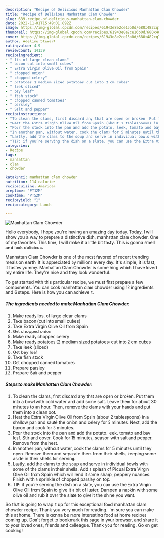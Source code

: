 ```yaml
---
description: "Recipe of Delicious Manhattan Clam Chowder"
title: "Recipe of Delicious Manhattan Clam Chowder"
slug: 639-recipe-of-delicious-manhattan-clam-chowder
date: 2022-11-01T15:49:01.892Z
image: https://img-global.cpcdn.com/recipes/61943e8e2ce16b0d/680x482cq70/manhattan-clam-chowder-recipe-main-photo.jpg
thumbnail: https://img-global.cpcdn.com/recipes/61943e8e2ce16b0d/680x482cq70/manhattan-clam-chowder-recipe-main-photo.jpg
cover: https://img-global.cpcdn.com/recipes/61943e8e2ce16b0d/680x482cq70/manhattan-clam-chowder-recipe-main-photo.jpg
author: Adeline Stewart
ratingvalue: 4.9
reviewcount: 14139
recipeingredient:
- " lbs of large clean clams"
- " bacon cut into small cubes"
- " Extra Virgin Olive Oil from Spain"
- " chopped onion"
- " chopped celery"
- " potatoes 2 medium sized potatoes cut into 2 cm cubes"
- " leek sliced"
- " bay leaf"
- " fish stock"
- " chopped canned tomatoes"
- " parsley"
- " Salt and pepper"
recipeinstructions:
- "To clean the clams, first discard any that are open or broken. Put them into a bowl with cold water and add some salt. Leave them for about 30 minutes to an hour. Then, remove the clams with your hands and put them into a clean pot."
- "Heat the Extra Virgin Olive Oil from Spain (about 2 tablespoons) in a shallow pan and sauté the onion and celery for 5 minutes. Next, add the bacon and cook for 3 minutes."
- "Pour the stock into the pan and add the potato, leek, tomato and bay leaf. Stir and cover. Cook for 15 minutes, season with salt and pepper. Remove from the heat."
- "In another pan, without water, cook the clams for 5 minutes until they open. Remove them and separate them from their shells, keeping some aside in their shells for serving."
- "Lastly, add the clams to the soup and serve in individual bowls with some of the clams in their shells. Add a splash of Picual Extra Virgin Olive Oil from Spain which will lend it some sharp, peppery nuances. Finish with a sprinkle of chopped parsley on top."
- "TIP: if you’re serving the dish on a slate, you can use the Extra Virgin Olive Oil from Spain to give it a bit of luster. Dampen a napkin with some olive oil and rub it over the slate to give it the shine you want."
categories:
- Recipe
tags:
- manhattan
- clam
- chowder

katakunci: manhattan clam chowder 
nutrition: 114 calories
recipecuisine: American
preptime: "PT12M"
cooktime: "PT52M"
recipeyield: "1"
recipecategory: Lunch

---
```



![Manhattan Clam Chowder](https://img-global.cpcdn.com/recipes/61943e8e2ce16b0d/680x482cq70/manhattan-clam-chowder-recipe-main-photo.jpg)

Hello everybody, I hope you're having an amazing day today. Today, I will show you a way to prepare a distinctive dish, manhattan clam chowder. One of my favorites. This time, I will make it a little bit tasty. This is gonna smell and look delicious.



Manhattan Clam Chowder is one of the most favored of recent trending meals on earth. It is appreciated by millions every day. It's simple, it is fast, it tastes yummy. Manhattan Clam Chowder is something which I have loved my entire life. They're nice and they look wonderful.


To get started with this particular recipe, we must first prepare a few components. You can cook manhattan clam chowder using 12 ingredients and 6 steps. Here is how you can achieve it.

<!--inarticleads1-->

##### The ingredients needed to make Manhattan Clam Chowder:

1. Make ready  lbs. of large clean clams
1. Take  bacon (cut into small cubes)
1. Take  Extra Virgin Olive Oil from Spain
1. Get  chopped onion
1. Make ready  chopped celery
1. Make ready  potatoes (2 medium sized potatoes) cut into 2 cm cubes
1. Take  leek (sliced)
1. Get  bay leaf
1. Take  fish stock
1. Get  chopped canned tomatoes
1. Prepare  parsley
1. Prepare  Salt and pepper




<!--inarticleads2-->

##### Steps to make Manhattan Clam Chowder:

1. To clean the clams, first discard any that are open or broken. Put them into a bowl with cold water and add some salt. Leave them for about 30 minutes to an hour. Then, remove the clams with your hands and put them into a clean pot.
1. Heat the Extra Virgin Olive Oil from Spain (about 2 tablespoons) in a shallow pan and sauté the onion and celery for 5 minutes. Next, add the bacon and cook for 3 minutes.
1. Pour the stock into the pan and add the potato, leek, tomato and bay leaf. Stir and cover. Cook for 15 minutes, season with salt and pepper. Remove from the heat.
1. In another pan, without water, cook the clams for 5 minutes until they open. Remove them and separate them from their shells, keeping some aside in their shells for serving.
1. Lastly, add the clams to the soup and serve in individual bowls with some of the clams in their shells. Add a splash of Picual Extra Virgin Olive Oil from Spain which will lend it some sharp, peppery nuances. Finish with a sprinkle of chopped parsley on top.
1. TIP: if you’re serving the dish on a slate, you can use the Extra Virgin Olive Oil from Spain to give it a bit of luster. Dampen a napkin with some olive oil and rub it over the slate to give it the shine you want.




So that is going to wrap it up for this exceptional food manhattan clam chowder recipe. Thank you very much for reading. I'm sure you can make this at home. There is gonna be more interesting food at home recipes coming up. Don't forget to bookmark this page in your browser, and share it to your loved ones, friends and colleague. Thank you for reading. Go on get cooking!
